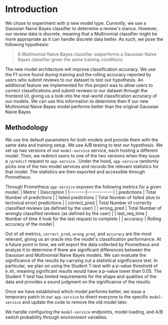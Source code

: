 # Introduction
We chose to experiment with a new model type. Currently, we use a Gaussian Naive Bayes classifier to determine a review's stance. However, our review data is discrete, meaning that a Multinomial classifier might be more appropriate as it can handle discrete data better. As such, we pose the following hypothesis:

>A Multinomial Naive Bayes classifier outperforms a Gaussian Naive Bayes classifier given the same training conditions. 

The new model architecture will improve classification accuracy. We use the F1 score found during training and the rolling accuracy reported by users who submit reviews to our dataset to test our hypothesis. An additional feature we implemented for this project was to allow users to correct classifications and submit reviews to our dataset through the frontend UI, giving us a look into the real-world classification accuracy of our models. We can use this information to determine then if our new Multinomial Naive Bayes model performs better than the original Gaussian Naive Bayes

## Methodology
We use the default parameters for both models and provide them with the same data and training setup. We use A/B testing to test our hypothesis. We set up two versions of our `model-service` service, each hosting a different model. Then, we redirect users to one of the two versions when they issue a `/predict` request to `app-service.` Under the hood, `app-service` randomly picks one of the two model services and records the relevant statistics for that model. The statistics are then exported and accessible through Prometheus.

Through Prometheus `app-service` exposes the following metrics for a given model:
| Metric | Description |
|--------|-------------|
| predictions | Total Number of predictions |
| failed predictions | Total Number of failed (due to technical error) predictions |
| correct_pred | Total Number of correctly classified reviews (as defined by the user) |
| wrong_pred | Total Number of wrongly classified reviews (as defined by the user) | 
| last_req_time | Number of time it took for the last request to complete |
| accuracy | Rolling accuracy of the model |

Out of all metrics, `correct_pred`, `wrong_pred`, and `accuracy` are the most relevant, giving us an oracle into the model's classification performance. At a future point in time, we will export the data collected by Prometheus and analyze it to determine if there are significant differences between the Gaussian and Multinomial Naive Bayes models. We can evaluate the significance of the results by carrying out a statistical significance test. In particular, we plan on using the Student T-test with a p-value threshold of `0.05`, meaning significant results would have a p-value lower than 0.05. The Student T-test has limited requirements for the shape and qualities of the data and provides a sound judgment on the significance of the results.

Once we have established which model performs better, we issue a temporary patch to our `app-service` to direct everyone to the specific `model-service` and update the code to remove the old model later.

We handle configuring the `model-service` endpoints, model loading, and A/B switch probability through environment variables.  
